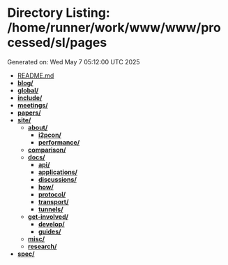 # Directory Listing: /home/runner/work/www/www/processed/sl/pages
Generated on: Wed May  7 05:12:00 UTC 2025

- [README.md](README.md)
- **[blog/](blog/)**
- **[global/](global/)**
- **[include/](include/)**
- **[meetings/](meetings/)**
- **[papers/](papers/)**
- **[site/](site/)**
  - **[about/](site/about/)**
    - **[i2pcon/](site/about/i2pcon/)**
    - **[performance/](site/about/performance/)**
  - **[comparison/](site/comparison/)**
  - **[docs/](site/docs/)**
    - **[api/](site/docs/api/)**
    - **[applications/](site/docs/applications/)**
    - **[discussions/](site/docs/discussions/)**
    - **[how/](site/docs/how/)**
    - **[protocol/](site/docs/protocol/)**
    - **[transport/](site/docs/transport/)**
    - **[tunnels/](site/docs/tunnels/)**
  - **[get-involved/](site/get-involved/)**
    - **[develop/](site/get-involved/develop/)**
    - **[guides/](site/get-involved/guides/)**
  - **[misc/](site/misc/)**
  - **[research/](site/research/)**
- **[spec/](spec/)**
